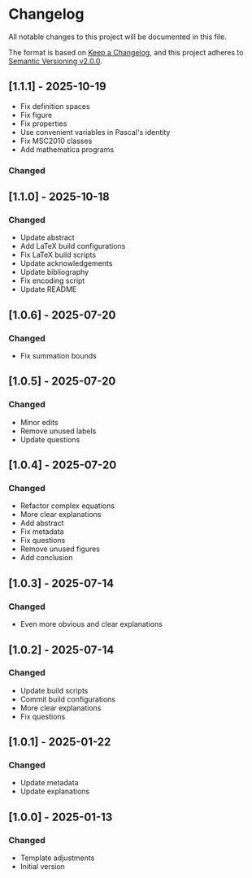 # Changelog

All notable changes to this project will be documented in this file.

The format is based on [Keep a Changelog](https://keepachangelog.com/en/1.0.0/),
and this project adheres to [Semantic Versioning v2.0.0](https://semver.org/spec/v2.0.0.html).

## [1.1.1] - 2025-10-19

- Fix definition spaces
- Fix figure
- Fix properties
- Use convenient variables in Pascal's identity
- Fix MSC2010 classes
- Add mathematica programs

### Changed

## [1.1.0] - 2025-10-18

### Changed

- Update abstract
- Add LaTeX build configurations
- Fix LaTeX build scripts
- Update acknowledgements
- Update bibliography
- Fix encoding script
- Update README

## [1.0.6] - 2025-07-20

### Changed

- Fix summation bounds

## [1.0.5] - 2025-07-20

### Changed

- Minor edits
- Remove unused labels
- Update questions

## [1.0.4] - 2025-07-20

### Changed

- Refactor complex equations
- More clear explanations
- Add abstract
- Fix metadata
- Fix questions
- Remove unused figures
- Add conclusion

## [1.0.3] - 2025-07-14

### Changed

- Even more obvious and clear explanations

## [1.0.2] - 2025-07-14

### Changed

- Update build scripts
- Commit build configurations
- More clear explanations
- Fix questions

## [1.0.1] - 2025-01-22

### Changed

- Update metadata
- Update explanations

## [1.0.0] - 2025-01-13

### Changed

- Template adjustments
- Initial version
